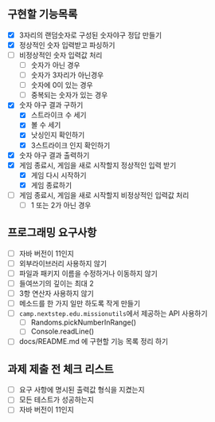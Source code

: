 ## 구현할 기능목록

- [x] 3자리의 랜덤숫자로 구성된 숫자야구 정답 만들기
- [x] 정상적인 숫자 입력받고 파싱하기
- [ ] 비정상적인 숫자 입력값 처리
    - [ ] 숫자가 아닌 경우
    - [ ] 숫자가 3자리가 아닌경우
    - [ ] 숫자에 0이 있는 경우
    - [ ] 중복되는 숫자가 있는 경우
- [x] 숫자 야구 결과 구하기
    - [x] 스트라이크 수 세기
    - [x] 볼 수 세기
    - [x] 낫싱인지 확인하기
    - [x] 3스트라이크 인지 확인하기
- [x] 숫자 야구 결과 출력하기
- [x] 게임 종료시, 게임을 새로 시작할지 정상적인 입력 받기
    - [x] 게임 다시 시작하기
    - [x] 게임 종료하기
- [ ] 게임 종료시, 게임을 새로 시작할지 비정상적인 입력값 처리
    - [ ] 1 또는 2가 아닌 경우

## 프로그래밍 요구사항

- [ ] 자바 버전이 11인지
- [ ] 외부라이브러리 사용하지 않기
- [ ] 파일과 패키지 이름을 수정하거나 이동하지 않기
- [ ] 들여쓰기의 깊이는 최대 2
- [ ] 3항 연산자 사용하지 않기
- [ ] 메소드를 한 가지 일만 하도록 작게 만들기
- [ ] `camp.nextstep.edu.missionutils`에서 제공하는 API 사용하기
    - [ ] Randoms.pickNumberInRange()
    - [ ] Console.readLine()
- [ ] docs/README.md 에 구현할 기능 목록 정리 하기

## 과제 제출 전 체크 리스트

- [ ] 요구 사항에 명시된 출력값 형식을 지켰는지
- [ ] 모든 테스트가 성공하는지
- [ ] 자바 버전이 11인지